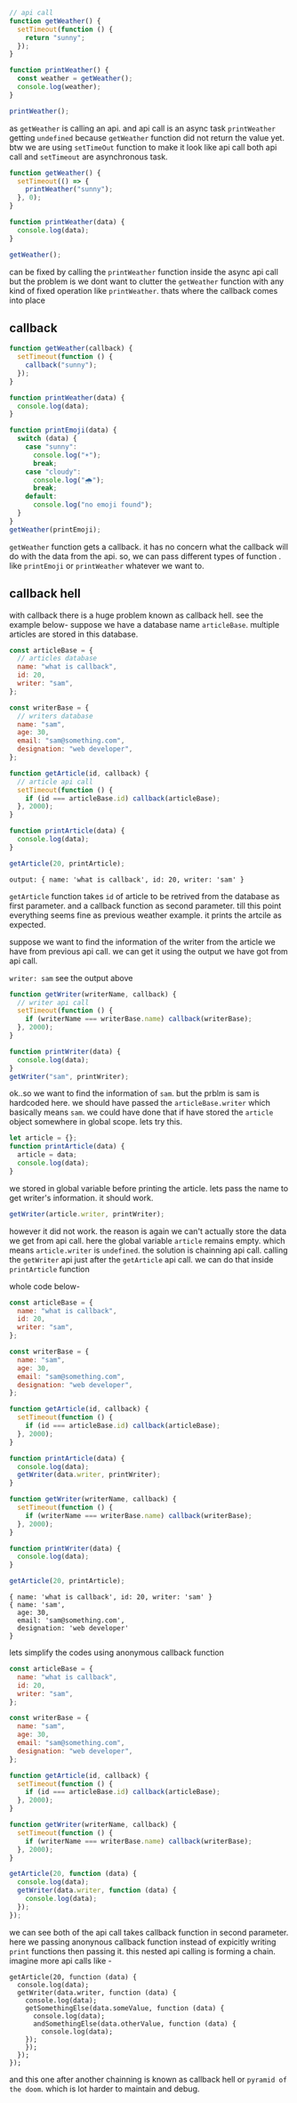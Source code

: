 ```js
// api call
function getWeather() {
  setTimeout(function () {
    return "sunny";
  });
}

function printWeather() {
  const weather = getWeather();
  console.log(weather);
}

printWeather();
```

as `getWeather` is calling an api. and api call is an async task
`printWeather` getting `undefined` because `getWeather` function
did not return the value yet.
btw we are using `setTimeOut` function to make it look like api call both api call and `setTimeout` are asynchronous task.

```js
function getWeather() {
  setTimeout(() => {
    printWeather("sunny");
  }, 0);
}

function printWeather(data) {
  console.log(data);
}

getWeather();
```

can be fixed by calling the `printWeather` function inside the async api call but the problem is we dont want to clutter the `getWeather` function with any kind of fixed operation like `printWeather`. thats where the callback comes into place

## callback

```js
function getWeather(callback) {
  setTimeout(function () {
    callback("sunny");
  });
}

function printWeather(data) {
  console.log(data);
}

function printEmoji(data) {
  switch (data) {
    case "sunny":
      console.log("☀️");
      break;
    case "cloudy":
      console.log("🌧️");
      break;
    default:
      console.log("no emoji found");
  }
}
getWeather(printEmoji);
```

`getWeather` function gets a callback. it has no concern what the callback will do with the data from the api. so, we can pass different types of function . like `printEmoji` or `printWeather` whatever we want to.

## callback hell

with callback there is a huge problem known as callback hell. see the example below-
suppose we have a database name `articleBase`. multiple articles are stored in this database.

```js
const articleBase = {
  // articles database
  name: "what is callback",
  id: 20,
  writer: "sam",
};

const writerBase = {
  // writers database
  name: "sam",
  age: 30,
  email: "sam@something.com",
  designation: "web developer",
};

function getArticle(id, callback) {
  // article api call
  setTimeout(function () {
    if (id === articleBase.id) callback(articleBase);
  }, 2000);
}

function printArticle(data) {
  console.log(data);
}

getArticle(20, printArticle);
```

`output: { name: 'what is callback', id: 20, writer: 'sam' }`

`getArticle` function takes `id` of article to be retrived from the database as first parameter. and a callback function as second parameter. till this point everything seems fine as previous weather example. it prints the artcile as expected.

suppose we want to find the information of the writer from the article we have from previous api call. we can get it using the output we have got from api call.

`writer: sam` see the output above

```js
function getWriter(writerName, callback) {
  // writer api call
  setTimeout(function () {
    if (writerName === writerBase.name) callback(writerBase);
  }, 2000);
}

function printWriter(data) {
  console.log(data);
}
getWriter("sam", printWriter);
```

ok..so we want to find the information of `sam`. but the prblm is sam is hardcoded here. we should have passed the `articleBase.writer` which basically means `sam`. we could have done that if have stored the `article` object somewhere in global scope. lets try this.

```js
let article = {};
function printArticle(data) {
  article = data;
  console.log(data);
}
```

we stored in global variable before printing the article. lets pass the name to get writer's information. it should work.

```js
getWriter(article.writer, printWriter);
```

however it did not work. the reason is again we can't actually store the data we get from api call. here the global variable `article` remains empty. which means `article.writer` is `undefined`. the solution is chainning api call. calling the `getWriter` api just after the `getArticle` api call. we can do that inside `printArticle` function

whole code below-

```js
const articleBase = {
  name: "what is callback",
  id: 20,
  writer: "sam",
};

const writerBase = {
  name: "sam",
  age: 30,
  email: "sam@something.com",
  designation: "web developer",
};

function getArticle(id, callback) {
  setTimeout(function () {
    if (id === articleBase.id) callback(articleBase);
  }, 2000);
}

function printArticle(data) {
  console.log(data);
  getWriter(data.writer, printWriter);
}

function getWriter(writerName, callback) {
  setTimeout(function () {
    if (writerName === writerBase.name) callback(writerBase);
  }, 2000);
}

function printWriter(data) {
  console.log(data);
}

getArticle(20, printArticle);
```

```output:
{ name: 'what is callback', id: 20, writer: 'sam' }
{ name: 'sam',
  age: 30,
  email: 'sam@something.com',
  designation: 'web developer'
}
```

lets simplify the codes using anonymous callback function

```js
const articleBase = {
  name: "what is callback",
  id: 20,
  writer: "sam",
};

const writerBase = {
  name: "sam",
  age: 30,
  email: "sam@something.com",
  designation: "web developer",
};

function getArticle(id, callback) {
  setTimeout(function () {
    if (id === articleBase.id) callback(articleBase);
  }, 2000);
}

function getWriter(writerName, callback) {
  setTimeout(function () {
    if (writerName === writerBase.name) callback(writerBase);
  }, 2000);
}

getArticle(20, function (data) {
  console.log(data);
  getWriter(data.writer, function (data) {
    console.log(data);
  });
});
```

we can see both of the api call takes callback function in second parameter. here we passing anonynous callback function instead of expicitly writing `print` functions then passing it. this nested api calling is forming a chain. imagine more api calls like -

```
getArticle(20, function (data) {
  console.log(data);
  getWriter(data.writer, function (data) {
    console.log(data);
    getSomethingElse(data.someValue, function (data) {
      console.log(data);
      andSomethingElse(data.otherValue, function (data) {
        console.log(data);
    });
    });
  });
});
```
and this one after another chainning is known as callback hell or `pyramid of the doom`. which is lot harder to maintain and debug.
